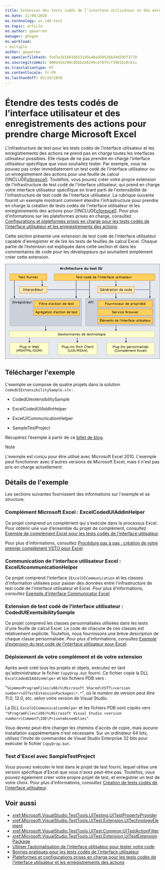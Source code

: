 ```yaml
---
title: Extension des tests codés de l’interface utilisateur et des enregistrements des actions pour prendre en charge Microsoft Excel | Microsoft Docs
ms.date: 11/04/2016
ms.technology: vs-ide-test
ms.topic: article
ms.author: gewarren
manager: ghogen
ms.workload:
- multiple
author: gewarren
ms.openlocfilehash: fed3a1b1681bb53195e40ad58526b34d295f3770
ms.sourcegitcommit: 900ed1e299cd5bba56249cef8f5cf3981b10cb1c
ms.translationtype: HT
ms.contentlocale: fr-FR
ms.lasthandoff: 03/19/2018
---
```

# <a name="extend-coded-ui-tests-and-action-recordings-to-support-microsoft-excel"></a>Étendre des tests codés de l’interface utilisateur et des enregistrements des actions pour prendre charge Microsoft Excel

L'infrastructure de test pour les tests codés de l'interface utilisateur et les enregistrements des actions ne prend pas en charge toutes les interfaces utilisateur possibles. Elle risque de ne pas prendre en charge l’interface utilisateur spécifique que vous souhaitez tester. Par exemple, vous ne pouvez pas créer immédiatement un test codé de l'interface utilisateur ou un enregistrement des actions pour une feuille de calcul [!INCLUDE[ofprexcel](../test/includes/ofprexcel_md.md)]. Toutefois, vous pouvez créer votre propre extension de l'infrastructure de test codé de l'interface utilisateur, qui prend en charge votre interface utilisateur spécifique en tirant parti de l'extensibilité de l'infrastructure de test codé de l'interface utilisateur. La rubrique suivante fournit un exemple montrant comment étendre l'infrastructure pour prendre en charge la création de tests codés de l'interface utilisateur et les enregistrements des actions pour [!INCLUDE[ofprexcel](../test/includes/ofprexcel_md.md)]. Pour plus d’informations sur les plateformes prises en charge, consultez [Configurations et plateformes prises en charge pour les tests codés de l’interface utilisateur et les enregistrements des actions](../test/supported-configurations-and-platforms-for-coded-ui-tests-and-action-recordings.md).

Cette section présente une extension de test codé de l'interface utilisateur capable d'enregistrer et de lire les tests de feuilles de calcul Excel. Chaque partie de l’extension est expliquée dans cette section et dans les commentaires de code pour les développeurs qui souhaitent simplement créer cette extension.

![Architecture du test IU](../test/media/ui_testarch.png)

## <a name="download-the-sample"></a>Télécharger l'exemple

L'exemple se compose de quatre projets dans la solution `CodedUIExtensibilitySample.sln` :

-   CodedUIextensibilitySample

-   ExcelCodedUIAddInHelper

-   ExcelUICommunicationHelper

-   SampleTestProject

Récupérez l’exemple à partir de ce [billet de blog](https://blogs.msdn.microsoft.com/gautamg/2010/01/05/3-introducing-sample-excel-extension/).

> [!NOTE]
> L'exemple est conçu pour être utilisé avec Microsoft Excel 2010. L'exemple peut fonctionner avec d'autres versions de Microsoft Excel, mais il n'est pas pris en charge actuellement.

## <a name="details-about-the-sample"></a>Détails de l'exemple

Les sections suivantes fournissent des informations sur l'exemple et sa structure.

### <a name="microsoft-excel-add-in-excelcodeduiaddinhelper"></a>Complément Microsoft Excel : ExcelCodedUIAddinHelper
 Ce projet comprend un complément qui s'exécute dans le processus Excel. Pour obtenir une vue d’ensemble du projet de complément, consultez [Exemple de complément Excel pour les tests codés de l’interface utilisateur](../test/sample-excel-add-in-for-coded-ui-testing.md).

 Pour plus d’informations, consultez [Procédure pas à pas : création de votre premier complément VSTO pour Excel](http://msdn.microsoft.com/Library/a855e2be-3ecf-4112-a7f5-ec0f7fad3b5f).

### <a name="excel-ui-communication-exceluicommunicationhelper"></a>Communication de l'interface utilisateur Excel : ExcelUIcommunicationHelper
 Ce projet comprend l'interface `IExcelUICommunication` et les classes d'information utilisées pour passer des données entre l'infrastructure de test codé de l'interface utilisateur et Excel. Pour plus d’informations, consultez [Exemple d’interface Communicator Excel](../test/sample-excel-communicator-interface.md).

### <a name="coded-ui-test-extension-codeduiexentsibilitysample"></a>Extension de test codé de l’interface utilisateur : CodedUIExentsibilitySample
 Ce projet comprend les classes personnalisées utilisées dans les tests d'une feuille de calcul Excel. Le code de chacune de ces classes est relativement explicite. Toutefois, nous fournissons une brève description de chaque classe personnalisée. Pour plus d’informations, consultez [Exemple d’extension du test codé de l’interface utilisateur pour Excel](../test/sample-coded-ui-test-extension-for-excel.md).

### <a name="deploying-your-add-in-and-extension"></a>Déploiement de votre complément et de votre extension
 Après avoir créé tous les projets et objets, exécutez en tant qu'administrateur le fichier `CopyDrop.bat` fourni. Ce fichier copie la DLL `ExcelCodedUIAddinHelper` et les fichiers PDB vers :

 "`%CommonProgramFiles(x86)%\Microsoft Shared\VSTT\<version number>\UITestExtensionPackages\*.*`", où le numéro de version peut être 11.0, 12.0, etc. selon votre version de Visual Studio.

 La DLL `ExcelUICommunicationHelper` et les fichiers PDB sont copiés vers `"%ProgramFiles(x86)%\Microsoft Visual Studio <version number>\Common7\IDE\PrivateAssemblies"`.

 Vous devrez peut-être changer les chemins d'accès de copie, mais aucune installation supplémentaire n'est nécessaire. Sur un ordinateur 64 bits, utilisez l'invite de commandes de Visual Studio Enterprise 32 bits pour exécuter le fichier `CopyDrop.bat`.

### <a name="testing-excel-with-the-sampletestproject"></a>Test d'Excel avec SampleTestProject

Vous pouvez exécuter le test dans le projet de test fourni, lequel utilise une version spécifique d'Excel que vous n'avez peut-être pas. Toutefois, vous pouvez également créer votre propre projet de test, et enregistrer un test de votre choix. Pour plus d’informations, consultez [Création de tests codés de l’interface utilisateur](../test/use-ui-automation-to-test-your-code.md).

## <a name="see-also"></a>Voir aussi

- <xref:Microsoft.VisualStudio.TestTools.UITesting.UITestPropertyProvider>
- <xref:Microsoft.VisualStudio.TestTools.UITest.Extension.UITechnologyElement>
- <xref:Microsoft.VisualStudio.TestTools.UITest.Common.UITestActionFilter>
- <xref:Microsoft.VisualStudio.TestTools.UITest.Extension.UITestExtensionPackage>
- [Utiliser l’automatisation de l’interface utilisateur pour tester votre code](../test/use-ui-automation-to-test-your-code.md)
- [Bonnes pratiques pour les tests codés de l’interface utilisateur](../test/best-practices-for-coded-ui-tests.md)
- [Plateformes et configurations prises en charge pour les tests codés de l’interface utilisateur et les enregistrements des actions](../test/supported-configurations-and-platforms-for-coded-ui-tests-and-action-recordings.md)